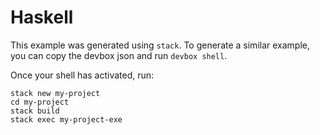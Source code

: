 # Haskell

This example was generated using `stack`. To generate a similar example, you can copy the devbox json and run `devbox shell`. 

Once your shell has activated, run: 

```
stack new my-project
cd my-project
stack build
stack exec my-project-exe
```
